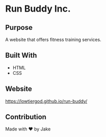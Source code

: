 # Run Buddy Inc.

## Purpose
A website that offers fitness training services.

## Built With
* HTML
* CSS

## Website
https://lowtiergod.github.io/run-buddy/

## Contribution
Made with ❤️ by Jake
